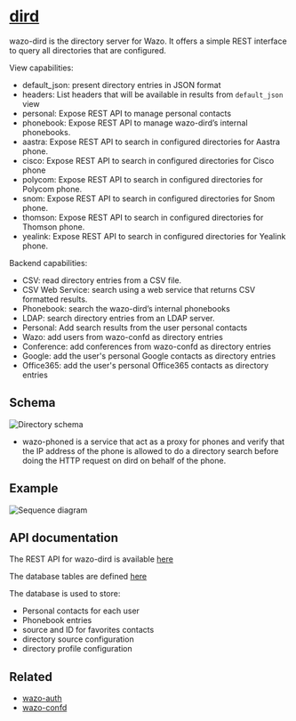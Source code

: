 # [dird](https://github.com/wazo-platform/wazo-dird)

wazo-dird is the directory server for Wazo. It offers a simple REST interface to query all directories that are configured.

View capabilities:

* default_json: present directory entries in JSON format
* headers: List headers that will be available in results from `default_json` view
* personal: Expose REST API to manage personal contacts
* phonebook: Expose REST API to manage wazo-dird’s internal phonebooks.
* aastra: Expose REST API to search in configured directories for Aastra phone.
* cisco: Expose REST API to search in configured directories for Cisco phone
* polycom: Expose REST API to search in configured directories for Polycom phone.
* snom: Expose REST API to search in configured directories for Snom phone.
* thomson: Expose REST API to search in configured directories for Thomson phone.
* yealink: Expose REST API to search in configured directories for Yealink phone.

Backend capabilities:

* CSV: read directory entries from a CSV file.
* CSV Web Service: search using a web service that returns CSV formatted results.
* Phonebook: search the wazo-dird’s internal phonebooks
* LDAP: search directory entries from an LDAP server.
* Personal: Add search results from the user personal contacts
* Wazo: add users from wazo-confd as directory entries
* Conference: add conferences from wazo-confd as directory entries
* Google: add the user's personal Google contacts as directory entries
* Office365: add the user's personal Office365 contacts as directory entries

## Schema

![Directory schema](diagram.svg)

* wazo-phoned is a service that act as a proxy for phones and verify that the IP address of the phone is allowed to do a directory search before doing the HTTP request on dird on behalf of the phone.

## Example

![Sequence diagram](sequence-diagram.svg)

## API documentation

The REST API for wazo-dird is available [here](http://developers.wazo.io/api/contacts.html)

The database tables are defined [here](https://github.com/wazo-platform/wazo-dird/blob/master/wazo_dird/database/models.py)

The database is used to store:

* Personal contacts for each user
* Phonebook entries
* source and ID for favorites contacts
* directory source configuration
* directory profile configuration

## Related

* [wazo-auth](authentication.html)
* [wazo-confd](configuration.html)
